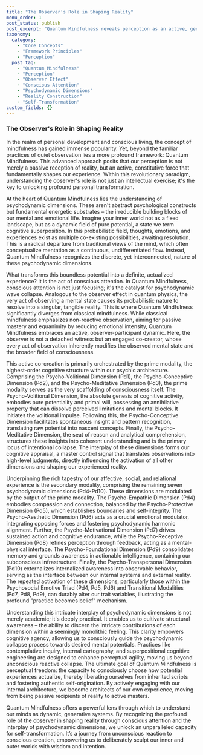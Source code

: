 ```yaml
---
title: "The Observer's Role in Shaping Reality"
menu_order: 1
post_status: publish
post_excerpt: "Quantum Mindfulness reveals perception as an active, generative force in shaping our reality. This framework explores how conscious attention triggers the psychodynamic wave collapse of mental states, transforming probabilistic potentials into actualized experiences. By understanding and engaging with our inherent psychodynamic dimensions, we can cultivate perceptual freedom and become active co-creators of our lives."
taxonomy:
  category:
    - "Core Concepts"
    - "Framework Principles"
    - "Perception"
  post_tag:
    - "Quantum Mindfulness"
    - "Perception"
    - "Observer Effect"
    - "Conscious Attention"
    - "Psychodynamic Dimensions"
    - "Reality Construction"
    - "Self-Transformation"
custom_fields: {}
---
```


### The Observer's Role in Shaping Reality

In the realm of personal development and conscious living, the concept of mindfulness has gained immense popularity. Yet, beyond the familiar practices of quiet observation lies a more profound framework: Quantum Mindfulness. This advanced approach posits that our perception is not merely a passive reception of reality, but an active, constitutive force that fundamentally shapes our experience. Within this revolutionary paradigm, understanding the observer's role is not just an intellectual exercise; it's the key to unlocking profound personal transformation.

At the heart of Quantum Mindfulness lies the understanding of psychodynamic dimensions. These aren't abstract psychological constructs but fundamental energetic substrates – the irreducible building blocks of our mental and emotional life. Imagine your inner world not as a fixed landscape, but as a dynamic field of pure potential, a state we term cognitive superposition. In this probabilistic field, thoughts, emotions, and experiences exist as multiple co-existing possibilities, awaiting resolution. This is a radical departure from traditional views of the mind, which often conceptualize mentation as a continuous, undifferentiated flow. Instead, Quantum Mindfulness recognizes the discrete, yet interconnected, nature of these psychodynamic dimensions.

What transforms this boundless potential into a definite, actualized experience? It is the act of conscious attention. In Quantum Mindfulness, conscious attention is not just focusing; it's the catalyst for psychodynamic wave collapse. Analogous to the observer effect in quantum physics, the very act of observing a mental state causes its probabilistic nature to resolve into a singular, tangible reality. This is where Quantum Mindfulness significantly diverges from classical mindfulness. While classical mindfulness emphasizes non-reactive observation, aiming for passive mastery and equanimity by reducing emotional intensity, Quantum Mindfulness embraces an active, observer-participant dynamic. Here, the observer is not a detached witness but an engaged co-creator, whose every act of observation inherently modifies the observed mental state and the broader field of consciousness.

This active co-creation is primarily orchestrated by the prime modality, the highest-order cognitive structure within our psychic architecture. Comprising the Psycho-Volitional Dimension (Pd1), the Psycho-Conceptive Dimension (Pd2), and the Psycho-Meditative Dimension (Pd3), the prime modality serves as the very scaffolding of consciousness itself. The Psycho-Volitional Dimension, the absolute genesis of cognitive activity, embodies pure potentiality and primal will, possessing an annihilative property that can dissolve perceived limitations and mental blocks. It initiates the volitional impulse. Following this, the Psycho-Conceptive Dimension facilitates spontaneous insight and pattern recognition, translating raw potential into nascent concepts. Finally, the Psycho-Meditative Dimension, the seat of reason and analytical comprehension, structures these insights into coherent understanding and is the primary locus of intentional collapse. The interplay of these dimensions forms our cognitive appraisal, a master control signal that translates observations into high-level judgments, directly influencing the activation of all other dimensions and shaping our experienced reality.

Underpinning the rich tapestry of our affective, social, and relational experience is the secondary modality, comprising the remaining seven psychodynamic dimensions (Pd4-Pd10). These dimensions are modulated by the output of the prime modality. The Psycho-Empathic Dimension (Pd4) embodies compassion and connection, balanced by the Psycho-Protective Dimension (Pd5), which establishes boundaries and self-integrity. The Psycho-Aesthetic Dimension (Pd6) acts as a crucial emotional modulator, integrating opposing forces and fostering psychodynamic harmonic alignment. Further, the Psycho-Motivational Dimension (Pd7) drives sustained action and cognitive endurance, while the Psycho-Receptive Dimension (Pd8) refines perception through feedback, acting as a mental-physical interface. The Psycho-Foundational Dimension (Pd9) consolidates memory and grounds awareness in actionable intelligence, containing our subconscious infrastructure. Finally, the Psycho-Transpersonal Dimension (Pd10) externalizes internalized awareness into observable behavior, serving as the interface between our internal systems and external reality. The repeated activation of these dimensions, particularly those within the Psychosocial Emotive Triad (Pd4, Pd5, Pd6) and Transitional Modalities (Pd7, Pd8, Pd9), can durably alter our trait variables, illustrating the profound "practice becomes belief" mechanism.

Understanding this intricate interplay of psychodynamic dimensions is not merely academic; it's deeply practical. It enables us to cultivate structural awareness – the ability to discern the intricate contributions of each dimension within a seemingly monolithic feeling. This clarity empowers cognitive agency, allowing us to consciously guide the psychodynamic collapse process towards desired mental potentials. Practices like contemplative inquiry, internal cartography, and superpositional cognitive engineering are designed to enhance perceptual agility, moving us beyond unconscious reactive collapse. The ultimate goal of Quantum Mindfulness is perceptual freedom: the capacity to consciously choose how potential experiences actualize, thereby liberating ourselves from inherited scripts and fostering authentic self-origination. By actively engaging with our internal architecture, we become architects of our own experience, moving from being passive recipients of reality to active masters.

Quantum Mindfulness offers a powerful lens through which to understand our minds as dynamic, generative systems. By recognizing the profound role of the observer in shaping reality through conscious attention and the interplay of psychodynamic dimensions, we unlock an unparalleled capacity for self-transformation. It’s a journey from unconscious reaction to conscious creation, empowering us to deliberately sculpt our inner and outer worlds with wisdom and intention.